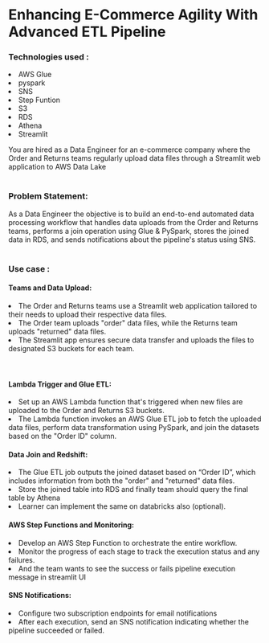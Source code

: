 # Enhancing E-Commerce Agility With Advanced ETL Pipeline<br>
<h3>Technologies used :</h3> 
<li>AWS Glue </li>
<li>pyspark </li> 
<li>SNS </li> 
<li>Step Funtion </li> 
<li>S3 </li>
<li>RDS </li>
<li>Athena</li>
<li>Streamlit</li>

  You are hired as a Data Engineer for an e-commerce company where the Order
and Returns teams regularly upload data files through a Streamlit web
application to AWS Data Lake<br><br>

<h3>Problem Statement:</h3>
  As a Data Engineer the objective is to build an end-to-end automated data
processing workflow that handles data uploads from the Order and Returns
teams, performs a join operation using Glue & PySpark, stores the joined data in
RDS, and sends notifications about the pipeline's status using SNS.<br><br>

<h3>Use case : </h3>
<h4>Teams and Data Upload:</h4>
<li>The Order and Returns teams use a Streamlit web application tailored to
their needs to upload their respective data files.</li>
<li>The Order team uploads "order" data files, while the Returns team uploads
"returned" data files.</li>
<li>The Streamlit app ensures secure data transfer and uploads the files to
designated S3 buckets for each team.</li><br><br>

<h4>Lambda Trigger and Glue ETL:</h4>
<li>Set up an AWS Lambda function that's triggered when new files are
uploaded to the Order and Returns S3 buckets.</li>
<li>The Lambda function invokes an AWS Glue ETL job to fetch the uploaded
data files, perform data transformation using PySpark, and join the
datasets based on the "Order ID" column.</li>

<h4>Data Join and Redshift:</h4>
<li>The Glue ETL job outputs the joined dataset based on “Order ID”, which
includes information from both the "order" and "returned" data files.</li>
<li>Store the joined table into RDS and finally team
should query the final table by Athena</li>
<li>Learner can implement the same on databricks also (optional).</li>

<h4>AWS Step Functions and Monitoring:</h4>
<li>Develop an AWS Step Function to orchestrate the entire workflow.</li>
<li>Monitor the progress of each stage to track the execution status and any
failures.</li>
<li>And the team wants to see the success or fails pipeline execution
message in streamlit UI</li>

<h4>SNS Notifications:</h4>
<li>Configure two subscription endpoints for email notifications</li>
<li>After each execution, send an SNS notification indicating whether the
pipeline succeeded or failed.</li>
